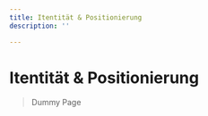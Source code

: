 ```yaml
---
title: Itentität & Positionierung
description: ''

---
```

# Itentität & Positionierung

> Dummy Page